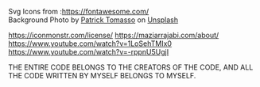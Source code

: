 Svg Icons from :https://fontawesome.com/ <br />
Background Photo by <a href="https://unsplash.com/@impatrickt?utm_source=unsplash&utm_medium=referral&utm_content=creditCopyText">Patrick Tomasso</a> on <a href="https://unsplash.com/s/photos/news-paper?utm_source=unsplash&utm_medium=referral&utm_content=creditCopyText">Unsplash</a>

https://iconmonstr.com/license/
https://maziarrajabi.com/about/
https://www.youtube.com/watch?v=1LoSehTMIx0
https://www.youtube.com/watch?v=-rppnU5UgjI

THE ENTIRE CODE BELONGS TO THE CREATORS OF THE CODE, AND ALL THE CODE WRITTEN BY MYSELF BELONGS TO MYSELF.
